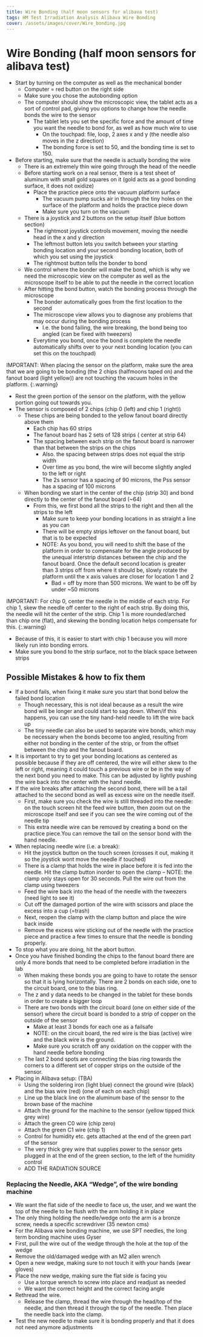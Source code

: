 ```yaml
---
title: Wire Bonding (half moon sensors for alibava test)
tags: HM Test Irradiation Analysis Alibava Wire Bonding
cover: /assets/images/cover/Wire_bonding.jpg
---
```


# Wire Bonding (half moon sensors for alibava test)

* Start by turning on the computer as well as the mechanical bonder 
    * Computer = red button on the right side 
    * Make sure you chose the autobonding option 
    * The computer should show the microscopic view, the tablet acts as a sort of control pad, giving you options to change how the needle bonds the wire to the sensor
        * The tablet lets you set the specific force and the amount of time you want the needle to bond for,  as well as how much wire to use
            * On the touchpad: file, loop, 2 axes x and y (the needle also moves in the z direction)
            * The bonding force is set to 50, and the bonding time is set to 150. 
* Before starting, make sure that the needle is actually bonding the wire
    * There is an extremely thin wire going through the head of the needle
    * Before starting work on a real sensor, there is a test sheet of aluminum with small gold squares on it (gold acts as a good bonding surface, it does not oxidize)
        * Place the practice piece onto the vacuum platform surface
            * The vacuum pump sucks air in through the tiny holes on the surface of the platform and holds the practice piece down
            * Make sure you turn on the vacuum
    * There is a joystick  and 2 buttons on the setup itself (blue bottom section)
        * The rightmost joystick controls movement, moving the needle head in the x and y direction 
        * The leftmost button lets you switch between your starting bonding location and your second bonding location, both of which you set using the joystick
        * The rightmost button tells the bonder to bond
    * We control where the bonder will make the bond, which is why we need the microscopic view on the computer as well as the microscope itself to be able to put the needle in the correct location
    * After hitting the bond button, watch the bonding process through the microscope
        * The bonder automatically goes from the first location to the second
        * The microscope view allows you to diagnose any problems that may occur during the bonding process
            * I.e. the bond failing, the wire breaking, the bond being too angled (can be fixed with tweezers)
        * Everytime you bond, once the bond is complete the needle automatically shifts over to your next bonding location (you can set this on the touchpad)

IMPORTANT: When placing the sensor on the platform, make sure the area that we are going to be bonding (the 2 chips (halfmoons taped on) and the fanout board (light yellow)) are not touching the vacuum holes in the platform.
{:.warning}

* Rest the green portion of the sensor on the platform, with the yellow portion going out towards you. 
* The sensor is composed of 2 chips (chip 0 (left) and chip 1 (right)) 
    * These chips are being bonded to the yellow fanout board directly above them
        * Each chip has 60 strips 
        * The fanout board has 2 sets of 128 strips ( center at strip 64)
        * The spacing between each strip on the fanout board is narrower than that between the strips on the chips
            * Also. the spacing between strips does not equal the strip width
            * Over time as you bond, the wire will become slightly angled to the left or right 
            * The 2s sensor has a spacing of 90 microns, the Pss sensor has a spacing of 100 microns 
    * When bonding we start in the center of the chip (strip 30) and bond directly to the center of the fanout board (~64)
        * From this, we first bond all the strips to the right and then all the strips to the left
            * Make sure to keep your bonding locations in as straight a line as you can
            * There will be empty strips leftover on the fanout board, but that is to be expected
            * NOTE: As you bond, you will need to shift the base of the platform in order to compensate for the angle produced by the unequal interstrip distances between the chip and the fanout board. Once the default second location is greater than 3 strips off from where it should be, slowly rotate the platform until the x axis values are closer for location 1 and 2 
                * Bad = off by more than 500 microns. We want to be off by under ~50 microns 
                
IMPORTANT: For chip 0, center the needle in the middle of each strip. For chip 1, skew the needle off center to the right of each strip. By doing this, the needle will hit the center of the strip. Chip 1 is more rounded/arched than chip one (flat), and skewing the bonding location helps compensate for this.
{:.warning}

* Because of this, it is easier to start with chip 1 because you will more likely run into bonding errors. 
* Make sure you bond to the strip surface, not to the black space between strips

## Possible Mistakes & how to fix them
* If a bond fails, when fixing it make sure you start that bond below the failed bond location
    * Though necessary, this is not ideal because as a result the wire bond will be longer and could start to sag down. When/if this happens, you can use the tiny hand-held needle to lift the wire back up
    * The tiny needle can also be used to separate wire bonds, which may be necessary when the bonds become too angled, resulting from either not bonding in the center of the strip, or from the offset between the chip and the fanout board.
* It is important to try to get your bonding locations as centered as possible because if they are off centered, the wire will either skew to the left or right, meaning it could touch a previous wire or be in the way of the next bond you need to make. This can be adjusted by lightly pushing the wire back into the center with the hand needle.
* If the wire breaks after attaching the second bond, there will be a tail attached to the second bond as well as excess wire on the needle itself. 
    * First, make sure you check the wire is still threaded into the needle: on the touch screen hit the feed wire button, then zoom out on the microscope itself and see if you can see the wire coming out of the needle tip
    * This extra needle wire can be removed by creating a bond on the practice piece.You can remove the tail on the sensor bond with the hand needle.
* When replacing needle wire (i.e. a break):
    * Hit the joystick button on the touch screen (crosses it out, making it so the joystick wont move the needle if touched)
    * There is a clamp that holds the wire in place before it is fed into the needle. Hit the clamp button inorder to open the clamp – NOTE: the clamp only stays open for 30 seconds. Pull the wire out from the clamp using tweezers 
    * Feed the wire back into the head of the needle with the tweezers (need light to see it)
    * Cut off the damaged portion of the wire with scissors and place the excess into a cup (=trash) 
    * Next, reopen the clamp with the clamp button and place the wire back inside
    * Remove the excess wire sticking out of the needle with the practice piece and practice a few times to ensure that the needle is bonding properly. 
* To stop what you are doing, hit the abort button. 
* Once you have finished bonding the chips to the fanout board there are only 4 more bonds that need to be completed before irradiation in the lab
    * When making these bonds you are going to have to rotate the sensor so that it is lying horizontally. There are 2 bonds on each side, one to the circuit board, one to the bias ring. 
    * The z and y data needs to be changed in the tablet for these bonds in order to create a bigger loop
    * There are two bonds with the circuit board (one on either side of the sensor) where the circuit board is bonded to a strip of copper on the outside of the sensor
        * Make at least 3 bonds for each one as a failsafe 
        * NOTE: on the circuit board, the red wire is the bias (active) wire and the black wire is the ground. 
        * Make sure you scratch off any oxidation on the copper with the hand needle before bonding
    * The last 2 bond spots are connecting the bias ring towards the corners to a different set of copper strips on the outside of the sensor.
* Placing in Alibava setup: (TBA)
    * Using the soldering iron (light blue) connect the ground wire (black) and the bias wire (red) (one of each on each chip)
    * Line up the black line on the aluminum base of the sensor to the brown base of the machine
    * Attach the ground for the machine to the sensor (yellow tipped thick grey wire)
    * Attach the green C0 wire (chip zero)
    * Attach the green C1 wire (chip 1)
    * Control for humidity etc. gets attached at the end of the green part of the sensor
    * The very thick grey wire that supplies power to the sensor gets plugged in at the end of the green section, to the left of the humidity control
    * ADD THE RADIATION SOURCE

### Replacing the Needle, AKA “Wedge”, of the wire bonding machine
* We want the flat side of the needle to face us, the user, and we want the top of the needle to be flush with the arm holding it in place
* The only thing holding the needle/wedge onto the arm is a bronze screw, needs a specific screwdriver (35 newton cms)
* For the Alibava wire bonding machine, we use SPT needles, the long term bonding machine uses Gyser
* First, pull the wire out of the wedge through the hole at the top of the wedge
* Remove the old/damaged wedge with an M2 allen wrench
* Open a new wedge, making sure to not touch it with your hands (wear gloves)
* Place the new wedge, making sure the flat side is facing you
    * Use a torque wrench to screw into place and readjust as needed
    * We want the correct height and the correct facing angle
* Rethread the wire.
    * Release the clamp, thread the wire through the head/top of the needle, and then thread it through the tip of the needle. Then place the needle back into the clamp.
* Test the new needle to make sure it is bonding properly and that it does not need anymore adjustments